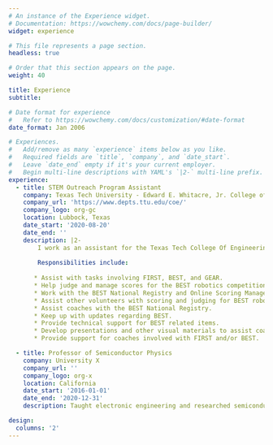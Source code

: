 ```yaml
---
# An instance of the Experience widget.
# Documentation: https://wowchemy.com/docs/page-builder/
widget: experience

# This file represents a page section.
headless: true

# Order that this section appears on the page.
weight: 40

title: Experience
subtitle:

# Date format for experience
#   Refer to https://wowchemy.com/docs/customization/#date-format
date_format: Jan 2006

# Experiences.
#   Add/remove as many `experience` items below as you like.
#   Required fields are `title`, `company`, and `date_start`.
#   Leave `date_end` empty if it's your current employer.
#   Begin multi-line descriptions with YAML's `|2-` multi-line prefix.
experience:
  - title: STEM Outreach Program Assistant
    company: Texas Tech University - Edward E. Whitacre, Jr. College of Engineering
    company_url: 'https://www.depts.ttu.edu/coe/'
    company_logo: org-gc
    location: Lubbock, Texas
    date_start: '2020-08-20'
    date_end: ''
    description: |2-
        I work as an assistant for the Texas Tech College Of Engineering STEAM Outreach & Engagement department.
        
        Responsibilities include:
        
       * Assist with tasks involving FIRST, BEST, and GEAR.
       * Help judge and manage scores for the BEST robotics competition.
       * Work with the BEST National Registry and Online Scoring Manager application. 
       * Assist other volunteers with scoring and judging for BEST robotics competitions.
       * Assist coaches with the BEST National Registry. 
       * Keep up with updates regarding BEST.
       * Provide technical support for BEST related items.
       * Develop presentations and other visual materials to assist coaches and volunteers with BEST, FIRST,and GEAR.
       * Provide support for coaches involved with FIRST and/or BEST. 

  - title: Professor of Semiconductor Physics
    company: University X
    company_url: ''
    company_logo: org-x
    location: California
    date_start: '2016-01-01'
    date_end: '2020-12-31'
    description: Taught electronic engineering and researched semiconductor physics.

design:
  columns: '2'
---
```

